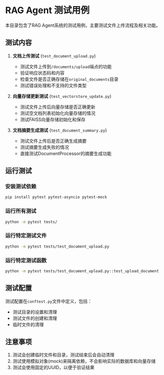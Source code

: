 # RAG Agent 测试用例

本目录包含了RAG Agent系统的测试用例，主要测试文件上传流程及相关功能。

## 测试内容

1. **文档上传测试** (`test_document_upload.py`)
   - 测试文件上传到`/documents/upload`端点的功能
   - 验证响应状态码和内容
   - 检查文件是否正确存储在`original_documents`目录
   - 测试错误处理和不支持的文件类型

2. **向量存储更新测试** (`test_vectorstore_update.py`)
   - 测试文件上传后向量存储是否正确更新
   - 测试空文档列表初始化向量存储的情况
   - 测试FAISS向量存储初始化和保存

3. **文档摘要生成测试** (`test_document_summary.py`)
   - 测试文件上传后是否正确生成摘要
   - 测试摘要生成失败的情况
   - 直接测试DocumentProcessor的摘要生成功能

## 运行测试

### 安装测试依赖

```bash
pip install pytest pytest-asyncio pytest-mock
```

### 运行所有测试

```bash
python -m pytest tests/
```

### 运行特定测试文件

```bash
python -m pytest tests/test_document_upload.py
```

### 运行特定测试函数

```bash
python -m pytest tests/test_document_upload.py::test_upload_document
```

## 测试配置

测试配置在`conftest.py`文件中定义，包括：

- 测试目录的设置和清理
- 测试文件的创建和清理
- 临时文件的清理

## 注意事项

1. 测试会创建临时文件和目录，测试结束后会自动清理
2. 测试使用模拟对象(mock)来隔离依赖，不会影响实际的数据库和向量存储
3. 测试会使用固定的UUID，以便于验证结果